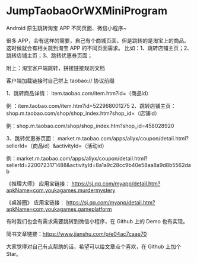 # JumpTaobaoOrWXMiniProgram
Android 原生跳转淘宝 APP 不同页面、微信小程序~

很多 APP，会有这样的需要，自己有个商城页面，但是跳转的是淘宝上的商品。这时候就会有相关跳到淘宝 APP 的不同页面需求。
比如：1、跳转店铺主页；2、跳转店铺主页；3、跳转优惠券页面；

附上：淘宝客户端跳转，拼接链接规则文档

客户端加载链接时自己拼上 taobao:// 协议前缀

1、跳转商品详情：
item.taobao.com/item.htm?id=（商品id）

例 ：item.taobao.com/item.htm?id=522968001275
2、跳转店铺主页：
shop.m.taobao.com/shop/shop_index.htm?shop_id=（店铺id）

例：shop.m.taobao.com/shop/shop_index.htm?shop_id=458028920

3、跳转优惠券页面：
market.m.taobao.com/apps/aliyx/coupon/detail.html?sellerId=（商品id）&activityId=（活动id）

例：market.m.taobao.com/apps/aliyx/coupon/detail.html?sellerId=2200723171488&activityId=8a1a9c28cc9b40e58aa8a9d8b5562dab

《推理大师》
应用宝链接：
https://sj.qq.com/myapp/detail.htm?apkName=com.youkagames.murdermystery

《桌游圈》
应用宝链接：
https://sj.qq.com/myapp/detail.htm?apkName=com.youkagames.gameplatform

有时我们也会有需求需要跳转到微信小程序，在 Github 上的 Demo 也有实现。

简书文章链接：https://www.jianshu.com/p/e04ac7caae70

大家觉得对自己有点帮助的话，希望可以给文章点个喜欢，在 Github 上加个 Star。
